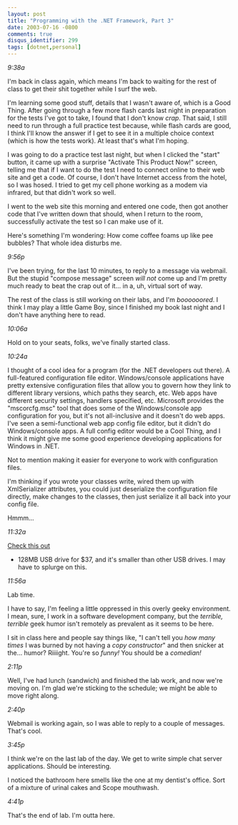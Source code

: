 ```yaml
---
layout: post
title: "Programming with the .NET Framework, Part 3"
date: 2003-07-16 -0800
comments: true
disqus_identifier: 299
tags: [dotnet,personal]
---
```

<!--markdownlint-disable MD036 -->
*9:38a*

 I'm back in class again, which means I'm back to waiting for the rest
of class to get their shit together while I surf the web.

 I'm learning some good stuff, details that I wasn't aware of, which is
a Good Thing. After going through a few more flash cards last night in
preparation for the tests I've got to take, I found that I don't know
*crap*. That said, I still need to run through a full practice test
because, while flash cards are good, I think I'll know the answer if I
get to see it in a multiple choice context (which is how the tests
work). At least that's what I'm hoping.

 I was going to do a practice test last night, but when I clicked the
"start" button, it came up with a surprise "Activate This Product Now!"
screen, telling me that if I want to do the test I need to connect
online to their web site and get a code. Of course, I don't have
Internet access from the hotel, so I was hosed. I tried to get my cell
phone working as a modem via infrared, but that didn't work so well.

 I went to the web site this morning and entered one code, then got
another code that I've written down that should, when I return to the
room, successfully activate the test so I can make use of it.

 Here's something I'm wondering: How come coffee foams up like pee
bubbles? That whole idea disturbs me.

 *9:56p*

 I've been trying, for the last 10 minutes, to reply to a message via
webmail. But the stupid "compose message" screen *will not* come up and
I'm pretty much ready to beat the crap out of it... in a, uh, virtual
sort of way.

 The rest of the class is still working on their labs, and I'm
*boooooored*. I think I may play a little Game Boy, since I finished my
book last night and I don't have anything here to read.

 *10:06a*

 Hold on to your seats, folks, we've finally started class.

 *10:24a*

 I thought of a cool idea for a program (for the .NET developers out
there). A full-featured configuration file editor. Windows/console
applications have pretty extensive configuration files that allow you to
govern how they link to different library versions, which paths they
search, etc. Web apps have different security settings, handlers
specified, etc. Microsoft provides the "mscorcfg.msc" tool that does
some of the Windows/console app configuration for you, but it's not
all-inclusive and it doesn't do web apps. I've seen a semi-functional
web app config file editor, but it didn't do Windows/console apps. A
full config editor would be a Cool Thing, and I think it might give me
some good experience developing applications for Windows in .NET.

 Not to mention making it easier for everyone to work with configuration
files.

 I'm thinking if you wrote your classes write, wired them up with
XmlSerializer attributes, you could just deserialize the configuration
file directly, make changes to the classes, then just serialize it all
back into your config file.

 Hmmm...

 *11:32a*

 [Check this
out](http://babelfish.altavista.com/babelfish/urltrurl?lp=ja_en&url=http%3A%2F%2Fwww.watch.impress.co.jp%2Fakiba%2Fhotline%2F20030719%2Fetc_et128m.html)

- 128MB USB drive for $37, and it's smaller than other USB drives. I
may have to splurge on this.

 *11:56a*

 Lab time.

 I have to say, I'm feeling a little oppressed in this overly geeky
environment. I mean, sure, I work in a software development company, but
the *terrible, terrible* geek humor isn't remotely as prevalent as it
seems to be here.

 I sit in class here and people say things like, "I can't tell you *how
many times* I was burned by not having a *copy constructor*" and then
snicker at the... humor? Riiiight. You're so *funny!* You should be a
*comedian!*

 *2:11p*

 Well, I've had lunch (sandwich) and finished the lab work, and now
we're moving on. I'm glad we're sticking to the schedule; we might be
able to move right along.

 *2:40p*

 Webmail is working again, so I was able to reply to a couple of
messages. That's cool.

 *3:45p*

 I think we're on the last lab of the day. We get to write simple chat
server applications. Should be interesting.

 I noticed the bathroom here smells like the one at my dentist's office.
Sort of a mixture of urinal cakes and Scope mouthwash.

 *4:41p*

 That's the end of lab. I'm outta here.
